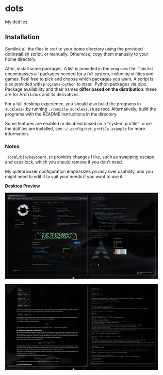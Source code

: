 # dots

My dotfiles.

## Installation

Symlink all the files in src/ to your home directory using the provided dotinstall.sh script, or manually.
Otherwise, copy them manually to your home directory.

After, install some packages. A list is provided in the `programs` file.
This list encompasses all packages needed for a full system, including utilities and games.
Feel free to pick and choose which packages you want.
A script is also provided with `programs-python` to install Python packages via pipx.
Package availability and their names **differ based on the distribution**: these are for Arch Linux and its derivatives.

For a full desktop experience,
you should also build the programs in `suckless/` by running `./compile-suckless.sh` as root.
Alternatively, build the programs with the README instructions in the directory.

Some features are enabled or disabled based on a "system profile":
once the dotfiles are installed, see `~/.config/dot_profile.example` for more information.

### Notes

`.local/bin/keyboard.sh` provides changes I like, such as swapping escape and caps lock, which you should remove if you don't need.

My qutebrowser configuration emphasizes privacy over usability, and you might need to edit it to suit your needs if you want to use it.

**Desktop Preview**

![preview](https://raw.githubusercontent.com/DogeyStamp/dots/main/preview.png)

![preview](https://raw.githubusercontent.com/DogeyStamp/dots/main/preview2.png)
